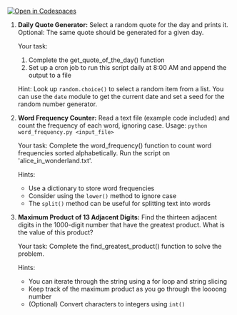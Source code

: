 [![Open in Codespaces](https://classroom.github.com/assets/launch-codespace-2972f46106e565e64193e422d61a12cf1da4916b45550586e14ef0a7c637dd04.svg)](https://classroom.github.com/open-in-codespaces?assignment_repo_id=16189822)
1. **Daily Quote Generator:** Select a random quote for the day and prints it. Optional: The same quote should be generated for a given day.

	Your task:
	1. Complete the get_quote_of_the_day() function
	2. Set up a cron job to run this script daily at 8:00 AM and append the output to a file

	Hint: Look up `random.choice()` to select a random item from a list. You can use the `date` module to get the current date and set a seed for the random number generator.
2. **Word Frequency Counter:** Read a text file (example code included) and count the frequency of each word, ignoring case.
	Usage: `python word_frequency.py <input_file>`  
	
	Your task: Complete the word_frequency() function to count word frequencies sorted alphabetically. Run the script on 'alice_in_wonderland.txt'.
	
	Hints:
	- Use a dictionary to store word frequencies
	- Consider using the `lower()` method to ignore case
	- The `split()` method can be useful for splitting text into words
3. **Maximum Product of 13 Adjacent Digits:** Find the thirteen adjacent digits in the 1000-digit number that have the greatest product. What is the value of this product?
	
	Your task: Complete the find_greatest_product() function to solve the problem.
	
	Hints:
	- You can iterate through the string using a for loop and string slicing
	- Keep track of the maximum product as you go through the loooong number
	- (Optional) Convert characters to integers using `int()`
